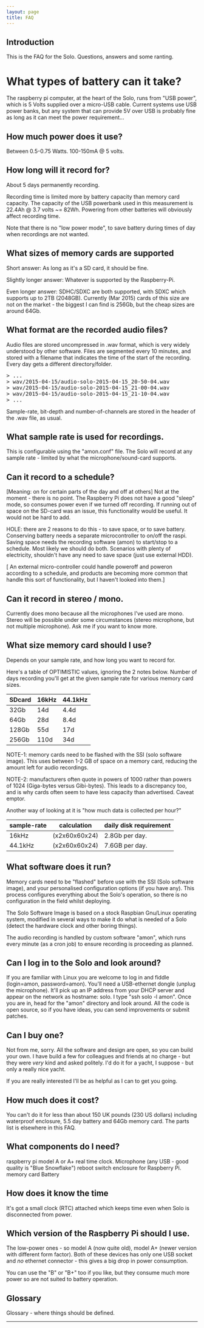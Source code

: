 ```yaml
---
layout: page
title: FAQ
---
```


Introduction
------------

This is the FAQ for the Solo.  Questions, answers and some ranting.


What types of battery can it take?
==================================

The raspberry pi computer, at the heart of the Solo, runs from "USB
power", which is 5 Volts supplied over a micro-USB cable.  Current
systems use USB power banks, but any system that can provide 5V over
USB is probably fine as long as it can meet the power requirement...


How much power does it use?
---------------------------

Between 0.5-0.75 Watts.  100-150mA @ 5 volts.


How long will it record for?
----------------------------
About 5 days permanently recording.

Recording time is limited more by battery capacity than memory card
capacity.  The capacity of the USB powerbank used in this measurement
is 22.4Ah @ 3.7 volts ~= 82Wh.  Powering from other batteries will
obviously affect recording time.  

Note that there is no "low power mode", to save battery during times
of day when recordings are not wanted.  


What sizes of memory cards are supported 
----------------------------------------

Short answer: As long as it's a SD card, it should be fine.

Slightly longer answer: Whatever is supported by the Raspberry-Pi.

Even longer answer: SDHC/SDXC are both supported, with SDXC which
supports up to 2TB (2048GB).  Currently (Mar 2015) cards of this size
are not on the market - the biggest I can find is 256Gb, but the cheap
sizes are around 64Gb.


What format are the recorded audio files?
-----------------------------------------
Audio files are stored uncompressed in .wav format, which is very
widely understood by other software.  Files are segmented every 10
minutes, and stored with a filename that indicates the time of the
start of the recording.  Every day gets a different directory/folder.

<pre>
> ...
> wav/2015-04-15/audio-solo-2015-04-15_20-50-04.wav
> wav/2015-04-15/audio-solo-2015-04-15_21-00-04.wav
> wav/2015-04-15/audio-solo-2015-04-15_21-10-04.wav
> ...
</pre>

Sample-rate, bit-depth and number-of-channels are stored in the header
of the .wav file, as usual.


What sample rate is used for recordings.
----------------------------------------

This is configurable using the "amon.conf" file.  The Solo will record
at any sample rate - limited by what the microphone/sound-card
supports.

Can it record to a schedule?
----------------------------

[Meaning: on for certain parts of the day and off at others] Not at
the moment - there is no point.  The Raspberry Pi does not have a good
"sleep" mode, so consumes power even if we turned off recording.  If
running out of space on the SD-card was an issue, this functionality
would be useful.  It would not be hard to add.  

HOLE: there are 2 reasons to do this - to save space, or to save
battery.  Conserving battery needs a separate microcontroller to
on/off the raspi.  Saving space needs the recording software (amon) to
start/stop to a schedule.  Most likely we should do both.  Scenarios
with plenty of electricity, shouldn't have any need to save space
(just use external HDD).

[ An external micro-controller could handle poweroff and poweron
according to a schedule, and products are becoming more common that
handle this sort of functionality, but I haven't looked into them.]


Can it record in stereo / mono.
-------------------------------

Currently does mono because all the microphones I've used are
mono. Stereo will be possible under some circumstances (stereo
microphone, but not multiple microphone).  Ask me if you want to know
more.


What size memory card should I use?
-----------------------------------

Depends on your sample rate, and how long you want to record for.

Here's a table of OPTIMISTIC values, ignoring the 2 notes below.
Number of days recording you'll get at the given sample rate for
various memory card sizes.

|  SDcard  | 16kHz  |   44.1kHz |
|-------| -----  |   ------- |
|32Gb	|  14d   |   4.4d    |
|64Gb	|  28d   |   8.4d    | 
|128Gb	|  55d   |   17d     |
|256Gb	|  110d	 |   34d     |

NOTE-1: memory cards need to be flashed with the SSI (solo software
image).  This uses between 1-2 GB of space on a memory card, reducing
the amount left for audio recordings.  

NOTE-2: manufacturers often quote in powers of 1000 rather than powers
of 1024 (Giga-bytes versus Gibi-bytes).  This leads to a discrepancy
too, and is why cards often seem to have less capacity than
advertised.  Caveat emptor.

Another way of looking at it is "how much data is collected per hour?"

|sample-rate | calculation | daily disk requirement |
|------------|-------------|------------------------|
|  16kHz     |(x2x60x60x24)|     2.8Gb per day.     |
| 44.1kHz    |(x2x60x60x24)|     7.6GB per day.     |


What software does it run?
--------------------------

Memory cards need to be "flashed" before use with the SSI (Solo
software image), and your personalised configuration options (if you
have any).  This process configures everything about the Solo's
operation, so there is no configuration in the field whilst deploying.

The Solo Software Image is based on a stock Raspbian Gnu/Linux
operating system, modified in several ways to make it do what is
needed of a Solo (detect the hardware clock and other boring things).

The audio recording is handled by custom software "amon", which runs
every minute (as a cron job) to ensure recording is proceeding as
planned.


Can I log in to the Solo and look around?
-----------------------------------------

If you are familiar with Linux you are welcome to log in and fiddle
(login=amon, password=amon). You'll need a USB-ethernet dongle (unplug
the microphone).  It'll pick up an IP address from your DHCP server
and appear on the network as hostname: solo.  I type "ssh solo -l
amon".  Once you are in, head for the "amon" directory and look
around.  All the code is open source, so if you have ideas, you can
send improvements or submit patches.  

Can I buy one?
--------------

Not from me, sorry.  All the software and design are open, so you can
build your own.  I have build a few for colleagues and friends at no
charge - but they were _very_ kind and asked politely.  I'd do it for
a yacht, I suppose - but only a really nice yacht.

If you are really interested I'll be as helpful as I can to get you
going.


How much does it cost?
----------------------

You can't do it for less than about 150 UK pounds (230 US dollars)
including waterproof enclosure, 5.5 day battery and 64Gb memory card.
The parts list is elsewhere in this FAQ.


What components do I need?
--------------------------
raspberry pi model A or A+
real time clock.
Microphone (any USB - good quality is "Blue Snowflake")
reboot switch
enclosure for Raspberry Pi.
memory card
Battery


How does it know the time
-------------------------
It's got a small clock (RTC) attached which keeps time even when Solo is disconnected from power.


Which version of the Raspberry Pi should I use.
-----------------------------------------------

The low-power ones - so model A (now quite old), model A+ (newer
version with different form factor). Both of these devices has only
one USB socket and _no_ ethernet connector - this gives a big drop in
power consumption.

You can use the "B" or "B+" too if you like, but they consume much
more power so are not suited to battery operation.


Glossary
--------
Glossary - where things should be defined.

<hr>
